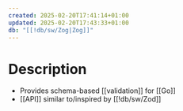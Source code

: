 ```yaml
---
created: 2025-02-20T17:41:14+01:00
updated: 2025-02-20T17:43:33+01:00
db: "[[!db/sw/Zog|Zog]]"
---
```

# Description
- Provides schema-based [[validation]] for [[Go]]
- [[API]] similar to/inspired by [[!db/sw/Zod]]